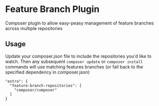 # Feature Branch Plugin

Composer plugin to allow easy-peasy management of feature branches across multiple repositories

## Usage

Update your composer.json file to include the repositories you'd like to watch. Then any subsequent `composer update` or `composer install` commands will use matching features branches (or fall back to the specified dependency in composer.json)


	"extra": {
      "feature-branch-repositories": [
        "composer/composer"
      ]
    }
	





